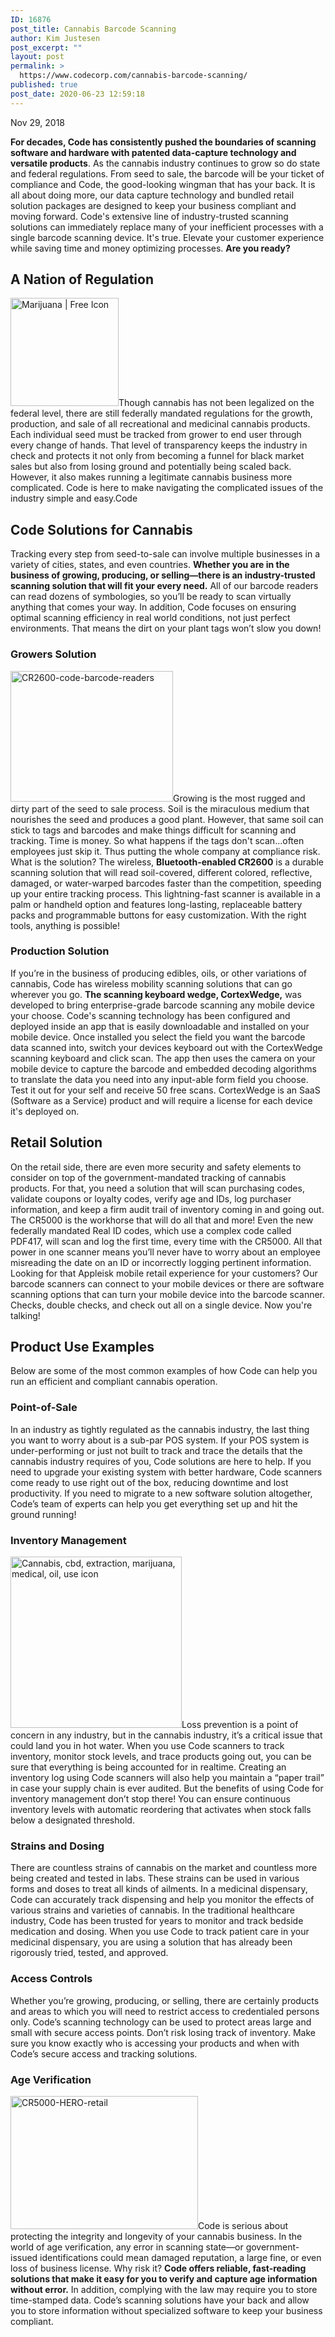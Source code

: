 ```yaml
---
ID: 16876
post_title: Cannabis Barcode Scanning
author: Kim Justesen
post_excerpt: ""
layout: post
permalink: >
  https://www.codecorp.com/cannabis-barcode-scanning/
published: true
post_date: 2020-06-23 12:59:18
---
```

Nov 29, 2018

<strong>For decades, Code has consistently pushed the boundaries of scanning software and hardware with patented data-capture technology and versatile products</strong>. As the cannabis industry continues to grow so do state and federal regulations. From seed to sale, the barcode will be your ticket of compliance and Code, the good-looking wingman that has your back. It is all about doing more, our data capture technology and bundled retail solution packages are designed to keep your business compliant and moving forward. Code's extensive line of industry-trusted scanning solutions can immediately replace many of your inefficient processes with a single barcode scanning device. It's true. Elevate your customer experience while saving time and money optimizing processes. <strong>Are you ready?</strong>
<h2>A Nation of Regulation</h2>
<img class="alignright" src="https://codecorp.com/wp-content/uploads/2020/05/120082.png" alt="Marijuana | Free Icon" width="173" height="173" />Though cannabis has not been legalized on the federal level, there are still federally mandated regulations for the growth, production, and sale of all recreational and medicinal cannabis products. Each individual seed must be tracked from grower to end user through every change of hands. That level of transparency keeps the industry in check and protects it not only from becoming a funnel for black market sales but also from losing ground and potentially being scaled back. However, it also makes running a legitimate cannabis business more complicated. Code is here to make navigating the complicated issues of the industry simple and easy.Code
<h2>Code Solutions for Cannabis</h2>
Tracking every step from seed-to-sale can involve multiple businesses in a variety of cities, states, and even countries. <strong>Whether you are in the business of growing, producing, or selling—there is an industry-trusted scanning solution that will fit your every need.</strong> All of our barcode readers can read dozens of symbologies, so you’ll be ready to scan virtually anything that comes your way. In addition, Code focuses on ensuring optimal scanning efficiency in real world conditions, not just perfect environments. That means the dirt on your plant tags won’t slow you down!
<h3>Growers Solution</h3>
<a href="https://www.codecorp.com/wp-content/uploads/2018/11/CR2600-code-barcode-readers.jpg"><img class="alignright wp-image-14142" title="CR2600-code-barcode-readers" src="https://www.codecorp.com/wp-content/uploads/2018/11/CR2600-code-barcode-readers-300x241.jpg" alt="CR2600-code-barcode-readers" width="260" height="209" /></a>Growing is the most rugged and dirty part of the seed to sale process. Soil is the miraculous medium that nourishes the seed and produces a good plant. However, that same soil can stick to tags and barcodes and make things difficult for scanning and tracking. Time is money. So what happens if the tags don't scan...often employees just skip it. Thus putting the whole company at compliance risk. What is the solution? The wireless, <strong>Bluetooth-enabled CR2600</strong> is a durable scanning solution that will read soil-covered, different colored, reflective, damaged, or water-warped barcodes faster than the competition, speeding up your entire tracking process. This lightning-fast scanner is available in a palm or handheld option and features long-lasting, replaceable battery packs and programmable buttons for easy customization. With the right tools, anything is possible!
<h3>Production Solution</h3>
If you’re in the business of producing edibles, oils, or other variations of cannabis, Code has wireless mobility scanning solutions that can go wherever you go. <strong>The scanning keyboard wedge, CortexWedge,</strong> was developed to bring enterprise-grade barcode scanning any mobile device your choose. Code's scanning technology has been configured and deployed inside an app that is easily downloadable and installed on your mobile device. Once installed you select the field you want the barcode data scanned into, switch your devices keyboard out with the CortexWedge scanning keyboard and click scan. The app then uses the camera on your mobile device to capture the barcode and embedded decoding algorithms to translate the data you need into any input-able form field you choose.  Test it out for your self and receive 50 free scans. CortexWedge is an SaaS (Software as a Service) product and will require a license for each device it's deployed on.
<h2>Retail Solution</h2>
On the retail side, there are even more security and safety elements to consider on top of the government-mandated tracking of cannabis products. For that, you need a solution that will scan purchasing codes, validate coupons or loyalty codes, verify age and IDs, log purchaser information, and keep a firm audit trail of inventory coming in and going out. The CR5000 is the workhorse that will do all that and more! Even the new federally mandated Real ID codes, which use a complex code called PDF417, will scan and log the first time, every time with the CR5000. All that power in one scanner means you’ll never have to worry about an employee misreading the date on an ID or incorrectly logging pertinent information. Looking for that Appleisk mobile retail experience for your customers? Our barcode scanners can connect to your mobile devices or there are software scanning options that can turn your mobile device into the barcode scanner. Checks, double checks, and check out all on a single device. Now you're talking!
<h2>Product Use Examples</h2>
Below are some of the most common examples of how Code can help you run an efficient and compliant cannabis operation.
<h3>Point-of-Sale</h3>
In an industry as tightly regulated as the cannabis industry, the last thing you want to worry about is a sub-par POS system. If your POS system is under-performing or just not built to track and trace the details that the cannabis industry requires of you, Code solutions are here to help. If you need to upgrade your existing system with better hardware, Code scanners come ready to use right out of the box, reducing downtime and lost productivity. If you need to migrate to a new software solution altogether, Code’s team of experts can help you get everything set up and hit the ground running!
<h3>Inventory Management</h3>
<img class="alignright" src="https://codecorp.com/wp-content/uploads/2020/05/cannabis-oil-marijuana-extraction-CBD-medical-use-512.png" alt="Cannabis, cbd, extraction, marijuana, medical, oil, use icon" width="274" height="274" />Loss prevention is a point of concern in any industry, but in the cannabis industry, it’s a critical issue that could land you in hot water. When you use Code scanners to track inventory, monitor stock levels, and trace products going out, you can be sure that everything is being accounted for in realtime. Creating an inventory log using Code scanners will also help you maintain a “paper trail” in case your supply chain is ever audited. But the benefits of using Code for inventory management don’t stop there! You can ensure continuous inventory levels with automatic reordering that activates when stock falls below a designated threshold.
<h3>Strains and Dosing</h3>
There are countless strains of cannabis on the market and countless more being created and tested in labs. These strains can be used in various forms and doses to treat all kinds of ailments. In a medicinal dispensary, Code can accurately track dispensing and help you monitor the effects of various strains and varieties of cannabis. In the traditional healthcare industry, Code has been trusted for years to monitor and track bedside medication and dosing. When you use Code to track patient care in your medicinal dispensary, you are using a solution that has already been rigorously tried, tested, and approved.
<h3>Access Controls</h3>
Whether you’re growing, producing, or selling, there are certainly products and areas to which you will need to restrict access to credentialed persons only. Code’s scanning technology can be used to protect areas large and small with secure access points. Don’t risk losing track of inventory. Make sure you know exactly who is accessing your products and when with Code’s secure access and tracking solutions.
<h3>Age Verification</h3>
<a href="https://www.codecorp.com/wp-content/uploads/2018/12/CR5000-HERO-retail.png"><img class="alignright wp-image-14538 size-medium" title="CR5000-HERO-retail" src="https://www.codecorp.com/wp-content/uploads/2018/12/CR5000-HERO-retail-300x213.png" alt="CR5000-HERO-retail" width="300" height="213" /></a>Code is serious about protecting the integrity and longevity of your cannabis business. In the world of age verification, any error in scanning state—or government-issued identifications could mean damaged reputation, a large fine, or even loss of business license. Why risk it? <strong>Code offers reliable, fast-reading solutions that make it easy for you to verify and capture age information without error.</strong> In addition, complying with the law may require you to store time-stamped data. Code’s scanning solutions have your back and allow you to store information without specialized software to keep your business compliant.